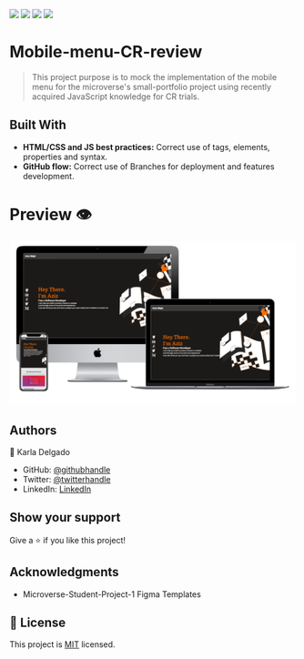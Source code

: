 ![](https://img.shields.io/badge/Microverse-blueviolet) ![](https://img.shields.io/badge/-HTML-orange) ![](https://img.shields.io/badge/-CSS-blue) ![](https://img.shields.io/badge/-JavaScript-yellow)

# Mobile-menu-CR-review

>This project purpose is to mock the implementation of the mobile menu for the microverse's small-portfolio project using recently acquired JavaScript knowledge for CR trials.

## Built With

- **HTML/CSS and JS best practices:** Correct use of tags, elements, properties and syntax.
- **GitHub flow:**  Correct use of Branches for deployment and features development.

# Preview 👁️

![](./screenshot.png)

## Authors

👤 Karla Delgado

- GitHub: [@githubhandle](https://github.com/karlavdelgadof)
- Twitter: [@twitterhandle](https://twitter.com/karlavdelgadof)
- LinkedIn: [LinkedIn](https://www.linkedin.com/in/karla-delgado-613a32239/)

## Show your support

Give a ⭐️ if you like this project!

## Acknowledgments

- Microverse-Student-Project-1 Figma Templates

## 📝 License

This project is [MIT](./MIT.md) licensed.
